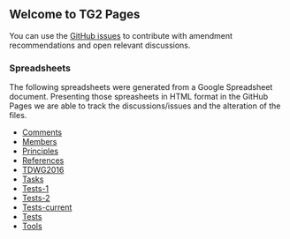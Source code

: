 ## Welcome to TG2 Pages

You can use the [GitHub issues](https://github.com/F4UFramework/TG2-Test/issues) to contribute with amendment recommendations and open relevant discussions.

### Spreadsheets

The following spreadsheets were generated from a Google Spreadsheet document. 
Presenting those spreasheets in HTML format in the GitHub Pages we are able to track the discussions/issues and the alteration of the files. 

- [Comments](https://f4uframework.github.io/TG2-Test/DQTests/Comments.html)
- [Members](https://f4uframework.github.io/TG2-Test/DQTests/Members.html)
- [Principles](https://f4uframework.github.io/TG2-Test/DQTests/Principles.html)
- [References](https://f4uframework.github.io/TG2-Test/DQTests/References.html)
- [TDWG2016](https://f4uframework.github.io/TG2-Test/DQTests/TDWG2016.html)
- [Tasks](https://f4uframework.github.io/TG2-Test/DQTests/Tasks.html)
- [Tests-1](https://f4uframework.github.io/TG2-Test/DQTests/Tests-1.html)
- [Tests-2](https://f4uframework.github.io/TG2-Test/DQTests/Tests-2.html)
- [Tests-current](https://f4uframework.github.io/TG2-Test/DQTests/Tests-current.html)
- [Tests](https://f4uframework.github.io/TG2-Test/DQTests/Tests.html)
- [Tools](https://f4uframework.github.io/TG2-Test/DQTests/.html)
